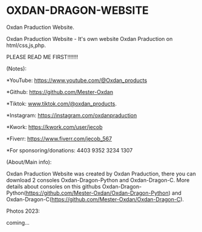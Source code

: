 # OXDAN-DRAGON-WEBSITE
Oxdan Praduction Website.

Oxdan Praduction Website - It's own website Oxdan Praduction on html/css,js,php.

PLEASE READ ME FIRST!!!!!!!

(Notes):

*YouTube: https://www.youtube.com/@Oxdan_products

*Github: https://github.com/Mester-Oxdan

*Tiktok: www.tiktok.com/@oxdan_products.

*Instagram: https://instagram.com/oxdanpraduction

*Kwork: https://kwork.com/user/jecob

*Fiverr: https://www.fiverr.com/jecob_567

*For sponsoring/donations: 4403 9352 3234 1307

(About/Main info):

Oxdan Praduction Website was created by Oxdan Praduction, there you can download 2 consoles Oxdan-Dragon-Python and Oxdan-Dragon-C. More details about consoles on this githubs Oxdan-Dragon-Python(https://github.com/Mester-Oxdan/Oxdan-Dragon-Python) and Oxdan-Dragon-C(https://github.com/Mester-Oxdan/Oxdan-Dragon-C).

Photos 2023:

coming...
